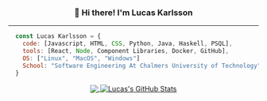 <h3 align="center">👋 Hi there! I'm Lucas Karlsson</h3>

---
```javascript
  const Lucas Karlsson = {
    code: [Javascript, HTML, CSS, Python, Java, Haskell, PSQL],
    tools: [React, Node, Component Libraries, Docker, GitHub],
    OS: ["Linux", "MacOS", "Windows"]
    School: "Software Engineering At Chalmers University of Technology"
  }
```

<div align="center">
<a href="https://github.com/KarlssonLucas/KarlssonLucas">
  <img align="center" src="https://github-readme-stats.vercel.app/api?username=karlssonlucas&hide=stars&show_icons=true&title_color=fff&icon_color=79ff97&text_color=9f9f9f&bg_color=161b22&border_color=161b22")" />
</a>

<a href="https://github.com/KarlssonLucas/KarlssonLucas">
  <img align="center" src="https://github-readme-stats.vercel.app/api/top-langs/?username=karlssonlucas&layout=compact&hide=html&show_icons=true&title_color=fff&icon_color=79ff97&text_color=9f9f9f&bg_color=161b22&border_color=161b22" alt="Lucas's GitHub Stats"/>
</a>                                                                                                                                             
<div>
